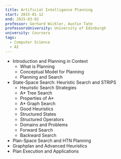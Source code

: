 ```yaml
---
title: Artificial Intelligence Planning
start: 2015-01-12
end: 2015-03-02
professor: Gerhard Wickler, Austin Tate
professorsUniversity: University of Edinburgh
university: Coursera
tags:
  - Computer Science
  - AI
---
```

- Introduction and Planning in Context
  - What is Planning
  - Conceptual Model for Planning
  - Planning and Search
- State-Space Search: Heuristic Search and STRIPS
  - Heuristic Search Strategies
  - A* Tree Search
  - Properties of A*
  - A* Graph Search
  - Good Heuristics
  - Structured States
  - Structured Operators
  - Domains and Problems
  - Forward Search
  - Backward Search
- Plan-Space Search and HTN Planning
- Graphplan and Advanced Heuristics
- Plan Execution and Applications
